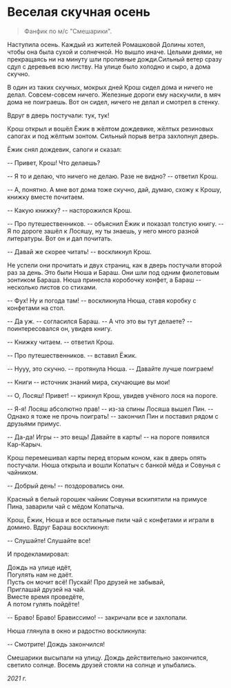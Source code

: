 # Веселая скучная осень

> Фанфик по м/с "Смешарики".

Наступила осень. Каждый из жителей Ромашковой Долины хотел, чтобы она была сухой и солнечной. Но вышло иначе. Целыми днями, не прекращаясь ни на минуту шли проливные дожди.Сильный ветер сразу сдул с деревьев всю листву. На улице было холодно и сыро, а дома скучно.

В один из таких скучных, мокрых дней Крош сидел дома и ничего не делал. Совсем-совсем ничего. Железные дороги ему наскучили, в мяч дома не поиграешь. Вот он сидел, ничего не делал и смотрел в стенку. 

Вдруг в дверь постучали: тук, тук!

Крош открыл и вошёл Ёжик в жёлтом дождевике, жёлтых резиновых сапогах и под жёлтым зонтом. Сильный порыв ветра захлопнул дверь.

Ёжик снял дождевик, сапоги и сказал:

-- Привет, Крош! Что делаешь?

-- Я то и делаю, что ничего не делаю. Разе не видно? -- ответил Крош. 

-- А, понятно. А мне вот дома тоже скучно, дай, думаю, схожу к Крошу, книжку вместе почитаем.

-- Какую книжку? -- насторожился Крош.

-- Про путешественников. -- объяснил Ёжик и показал толстую книгу. -- Я по дороге зашёл к Лосяшу, ну ты знаешь, у него много разной литературы. Вот он и дал почитать.

-- Давай же скорее читать! -- воскликнул Крош.

Не успели они прочитать и двух страниц, как в дверь постучали второй раз за день. Это были Нюша и Бараш. Они шли под одним фиолетовым зонтиком Бараша. Нюша принесла коробочку конфет, а Бараш -- несколько листов со стихами. 

-- Фух! Ну и погода там! -- воскликнула Нюша, ставя коробку с конфетами на стол.

-- Да уж. -- согласился Бараш. -- А что это вы тут делаете? -- поинтересовался он, увидев книгу.

-- Книжку читаем. -- ответил Крош.

-- Про путешественников. -- вставил Ёжик.

-- Нууу, это скучно. -- протянула Нюша. -- Давайте лучше поиграем! 

-- Книги -- источник знаний мира, скучающие вы мои!

-- О, Лосяш! Привет! -- крикнул Крош, увидев учёного лося на пороге.

-- Я-я! Лосяш абсолютно прав! -- из-за спины Лосяша вышел Пин. -- Однако я тоже не прочь поиграть! -- закончил Пин и поставил рядом с друзьями примус.

-- Да-да! Игры -- это вещь! Давайте в карты! -- на пороге появился Кар-Карыч. 

Крош перемешивал карты перед вторым коном, как в дверь опять постучали. Нюша открыла и вошли Копатыч с банкой мёда и Совунья с чайником.

-- Добрый день! -- поздоровались они.

Красный в белый горошек чайник Совуньи вскипятили на примусе Пина, заварили чай с мёдом Копатыча.

Крош, Ёжик, Нюша и все остальные пили чай с конфетами и играли в домино. Вдруг Бараш воскликнул:

-- Слушайте! Слушайте все! 

И продекламировал:

Дождь на улице идёт,  
Погулять нам не даёт.  
Пусть он мочит всё! 
Пускай!
Про друзей не забывай,  
Приглашай друзей на чай.  
Вместе время проведёте,  
А потом гулять пойдёте!

-- Браво! Браво! Брависсимо! -- закричали все и захлопали.

Нюша глянула в окно и радостно воскликнула: 

-- Смотрите! Дождь закончился!

Смешарики высыпали на улицу. Дождь действительно закончился, светило солнце. Восемь друзей стояли на солнце и улыбались.

*2021 г.*